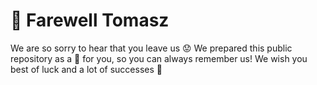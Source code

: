 # :wave: Farewell Tomasz

We are so sorry to hear that you leave us :worried: We prepared this public repository as a :gift: for you, so you can always remember us! We wish you best of luck and a lot of successes :tada: